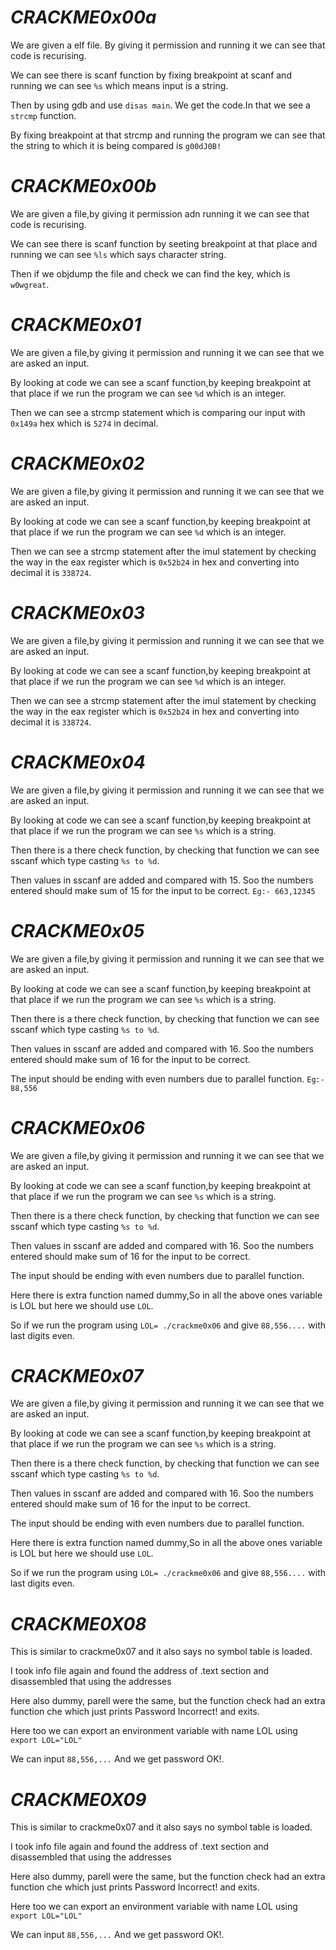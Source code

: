 # ***CRACKME0x00a***

We are given a elf file. By giving it permission and running it we can see that code is recurising.

We can see there is scanf function by fixing breakpoint at scanf and running we can see ``%s`` which means input is a string.

Then by using gdb and use ```disas main```. We get the code.In that we see a ``strcmp`` function.

By fixing breakpoint at that strcmp and running the program we can see that the string to which it is being compared is ```g00dJ0B!```

# ***CRACKME0x00b***

We are given a file,by giving it permission adn running it we can see that code is recurising.

We can see there is scanf function by seeting breakpoint at that place and running we can see ``%ls`` which says character string.

Then if we objdump the file and check we can find the key, which is ```w0wgreat```.

# ***CRACKME0x01***

We are given a file,by giving it permission and running it we can see that we are asked an input.

By looking at code we can see a scanf function,by keeping breakpoint at that place if we run the program we can see ``%d`` which is an integer.

Then we can see a strcmp statement which is comparing our input with `0x149a` hex which is ``5274`` in decimal.

# ***CRACKME0x02***

We are given a file,by giving it permission and running it we can see that we are asked an input.

By looking at code we can see a scanf function,by keeping breakpoint at that place if we run the program we can see ``%d`` which is an integer.

Then we can see a strcmp statement after the imul statement by checking the way in the eax register which is ``0x52b24`` in hex and converting into decimal it is ```338724```.

# ***CRACKME0x03***

We are given a file,by giving it permission and running it we can see that we are asked an input.

By looking at code we can see a scanf function,by keeping breakpoint at that place if we run the program we can see ``%d`` which is an integer.

Then we can see a strcmp statement after the imul statement by checking the way in the eax register which is ``0x52b24`` in hex and converting into decimal it is ```338724```.

# ***CRACKME0x04***

We are given a file,by giving it permission and running it we can see that we are asked an input.

By looking at code we can see a scanf function,by keeping breakpoint at that place if we run the program we can see ``%s`` which is a string.

Then there is a there check function, by checking that function we can see sscanf which type casting ``%s to %d``.

Then values in sscanf are added and compared with 15. Soo the numbers entered should make sum of 15 for the input to be correct. ``Eg:- 663,12345``

# ***CRACKME0x05***

We are given a file,by giving it permission and running it we can see that we are asked an input.

By looking at code we can see a scanf function,by keeping breakpoint at that place if we run the program we can see ``%s`` which is a string.

Then there is a there check function, by checking that function we can see sscanf which type casting ``%s to %d``.

Then values in sscanf are added and compared with 16. Soo the numbers entered should make sum of 16 for the input to be correct.

The input should be ending with even numbers due to parallel function. ``Eg:- 88,556``

# ***CRACKME0x06***

We are given a file,by giving it permission and running it we can see that we are asked an input.

By looking at code we can see a scanf function,by keeping breakpoint at that place if we run the program we can see ``%s`` which is a string.

Then there is a there check function, by checking that function we can see sscanf which type casting ``%s to %d``.

Then values in sscanf are added and compared with 16. Soo the numbers entered should make sum of 16 for the input to be correct.

The input should be ending with even numbers due to parallel function.

Here there is extra function named dummy,So in all the above ones variable is LOL but here we should use ``LOL``.

So if we run the program using ``LOL= ./crackme0x06`` and give ``88,556....`` with last digits even.

# ***CRACKME0x07***

We are given a file,by giving it permission and running it we can see that we are asked an input.

By looking at code we can see a scanf function,by keeping breakpoint at that place if we run the program we can see ``%s`` which is a string.

Then there is a there check function, by checking that function we can see sscanf which type casting ``%s to %d``.

Then values in sscanf are added and compared with 16. Soo the numbers entered should make sum of 16 for the input to be correct.

The input should be ending with even numbers due to parallel function.

Here there is extra function named dummy,So in all the above ones variable is LOL but here we should use ``LOL``.

So if we run the program using ``LOL= ./crackme0x06`` and give ``88,556....`` with last digits even.

# ***CRACKME0X08***

This is similar to crackme0x07 and it also says no symbol table is loaded.

I took info file again and found the address of .text section and disassembled that using the addresses

Here also dummy, parell were the same, but the function check had an extra function che which just prints Password Incorrect! and exits.

Here too we can export an environment variable with name LOL using ```export LOL="LOL"```

We can input ``88,556,...`` And we get password OK!.

# ***CRACKME0X09***

This is similar to crackme0x07 and it also says no symbol table is loaded.

I took info file again and found the address of .text section and disassembled that using the addresses

Here also dummy, parell were the same, but the function check had an extra function che which just prints Password Incorrect! and exits.

Here too we can export an environment variable with name LOL using ```export LOL="LOL"```

We can input ``88,556,...`` And we get password OK!.

